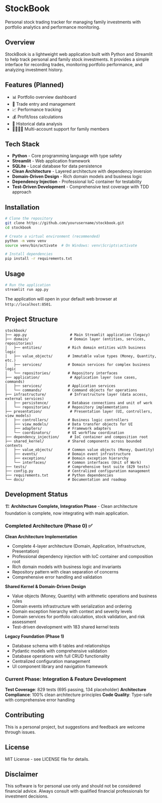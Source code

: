 # StockBook

Personal stock trading tracker for managing family investments with portfolio analytics and performance monitoring.

## Overview

StockBook is a lightweight web application built with Python and Streamlit to help track personal and family stock investments. It provides a simple interface for recording trades, monitoring portfolio performance, and analyzing investment history.

## Features (Planned)

- 📊 Portfolio overview dashboard
- 📝 Trade entry and management
- 📈 Performance tracking
- 💰 Profit/loss calculations
- 📅 Historical data analysis
- 👨‍👩‍👧‍👦 Multi-account support for family members

## Tech Stack

- **Python** - Core programming language with type safety
- **Streamlit** - Web application framework
- **SQLite** - Local database for data persistence
- **Clean Architecture** - Layered architecture with dependency inversion
- **Domain-Driven Design** - Rich domain models and business logic
- **Dependency Injection** - Professional IoC container for testability
- **Test-Driven Development** - Comprehensive test coverage with TDD approach

## Installation

```bash
# Clone the repository
git clone https://github.com/yourusername/stockbook.git
cd stockbook

# Create a virtual environment (recommended)
python -m venv venv
source venv/bin/activate  # On Windows: venv\Scripts\activate

# Install dependencies
pip install -r requirements.txt
```

## Usage

```bash
# Run the application
streamlit run app.py
```

The application will open in your default web browser at `http://localhost:8501`.

## Project Structure

```
stockbook/
├── app.py                    # Main Streamlit application (legacy)
├── domain/                   # Domain layer (entities, services, repositories)
│   ├── entities/            # Rich domain entities with business logic
│   ├── value_objects/       # Immutable value types (Money, Quantity, etc.)
│   ├── services/            # Domain services for complex business logic
│   └── repositories/        # Repository interfaces
├── application/              # Application layer (use cases, commands)
│   ├── services/            # Application services
│   └── commands/            # Command objects for operations
├── infrastructure/           # Infrastructure layer (data access, external services)
│   ├── persistence/         # Database connections and unit of work
│   └── repositories/        # Repository implementations
├── presentation/             # Presentation layer (UI, controllers, view models)
│   ├── controllers/         # Business logic controllers
│   ├── view_models/         # Data transfer objects for UI
│   ├── adapters/            # Framework adapters
│   └── coordinators/        # UI workflow coordination
├── dependency_injection/     # IoC container and composition root
├── shared_kernel/           # Shared components across bounded contexts
│   ├── value_objects/       # Common value objects (Money, Quantity)
│   ├── events/              # Domain event infrastructure
│   ├── exceptions/          # Domain exception hierarchy
│   └── interfaces/          # Common interfaces (Unit of Work)
├── tests/                   # Comprehensive test suite (829 tests)
├── config.py                # Centralized configuration management
├── requirements.txt         # Python dependencies
└── docs/                    # Documentation and roadmap
```

## Development Status

🏗️ **Architecture Complete, Integration Phase** - Clean architecture foundation is complete, now integrating with main application.

### Completed Architecture (Phase 0) ✅

**Clean Architecture Implementation**
- Complete 4-layer architecture (Domain, Application, Infrastructure, Presentation)
- Professional dependency injection with IoC container and composition root
- Rich domain models with business logic and invariants
- Repository pattern with clean separation of concerns
- Comprehensive error handling and validation

**Shared Kernel & Domain-Driven Design**
- Value objects (Money, Quantity) with arithmetic operations and business rules
- Domain events infrastructure with serialization and ordering
- Domain exception hierarchy with context and severity levels
- Domain services for portfolio calculation, stock validation, and risk assessment
- Test-driven development with 183 shared kernel tests

**Legacy Foundation (Phase 1)**
- Database schema with 6 tables and relationships  
- Pydantic models with comprehensive validation
- Database operations with full CRUD functionality
- Centralized configuration management
- UI component library and navigation framework

### Current Phase: Integration & Feature Development

**Test Coverage**: 829 tests (695 passing, 134 placeholder)
**Architecture Compliance**: 100% clean architecture principles
**Code Quality**: Type-safe with comprehensive error handling

## Contributing

This is a personal project, but suggestions and feedback are welcome through issues.

## License

MIT License - see LICENSE file for details.

## Disclaimer

This software is for personal use only and should not be considered financial advice. Always consult with qualified financial professionals for investment decisions.
